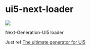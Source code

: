 # ui5-next-loader

![](https://openui5.org/images/OpenUI5_new_big_side.png)

Next-Generation-UI5 loader

Just ref [The ultimate generator for UI5](https://github.com/Soontao/ui5g)